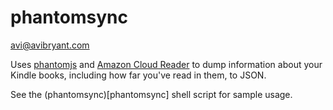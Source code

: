 phantomsync
===========

avi@avibryant.com

Uses [phantomjs](http://phantomjs.org/) and [Amazon Cloud Reader](http://read.amazon.com) to dump information about your Kindle books, including how far you've read in them, to JSON.

See the (phantomsync)[phantomsync] shell script for sample usage.
